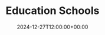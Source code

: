---
weight: 600
title: "Education Schools"
description: "Your Global Directory of Education Schools"
icon: books
date: 2024-12-27T12:00:00+00:00
---